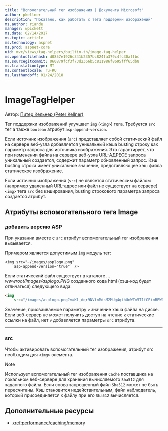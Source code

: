 ```yaml
---
title: "Вспомогательный тег изображения | Документы Microsoft"
author: pkellner
description: "Показано, как работать с тега поддержки изображений"
ms.author: riande
manager: wpickett
ms.date: 02/14/2017
ms.topic: article
ms.technology: aspnet
ms.prod: aspnet-core
uid: mvc/views/tag-helpers/builtin-th/image-tag-helper
ms.openlocfilehash: d0857e1926c341b2357bc824fa379c4fc30affbc
ms.sourcegitcommit: 060879fcf3f73d2366b5c811986f8695fff65db8
ms.translationtype: MT
ms.contentlocale: ru-RU
ms.lasthandoff: 01/24/2018
---
```

# <a name="imagetaghelper"></a>ImageTagHelper

Автор: [Питер Кельнер (Peter Kellner)](http://peterkellner.net) 

Тег поддержки изображений улучшает `img` (`<img>`) тега. Требуется `src` тег а также `boolean` атрибут `asp-append-version`.

Если источник изображения (`src`) представляет собой статический файл на сервере веб-узла добавляется уникальный кэша busting строку как параметр запроса для источника изображения. Это гарантирует, что при изменении файла на сервере веб-узла URL-АДРЕСЕ запроса уникальный создается, содержит параметр обновленный запрос. Кэш busting строка имеет уникальное значение, представляющее хэш файла статическое изображение.

Если источник изображения (`src`) не является статическим файлом (например удаленный URL-адрес или файл не существует на сервере) `<img>` тега `src` без кэширования, busting строкового параметра запроса создается атрибут.

## <a name="image-tag-helper-attributes"></a>Атрибуты вспомогательного тега Image


### <a name="asp-append-version"></a>добавить версию ASP

При указании вместе с `src` атрибут вспомогательный тег изображения вызывается.

Примером является допустимым `img` модуль тег:

```cshtml
<img src="~/images/asplogo.png" 
    asp-append-version="true"  />
```

Если статический файл существует в каталоге *... wwwroot/Images/asplogo.PNG* созданного кода html (хэш-код будет отличаться) следующего вида:

```html
<img 
    src="/images/asplogo.png?v=Kl_dqr9NVtnMdsM2MUg4qthUnWZm5T1fCEimBPWDNgM"/>
```

Значение, присваиваемое параметру `v` значение хэша файла на диске. Если веб-сервер не может получить доступ на чтение к статические ссылки на файл, нет `v` добавляется параметры `src` атрибута.

- - -

### <a name="src"></a>src

Чтобы активировать вспомогательный тег изображения, атрибут src необходим для `<img>` элемента. 

> [!NOTE]
> Использует вспомогательный тег изображения `Cache` поставщика на локальном веб-сервере для хранения вычисляемого `Sha512` для заданного файла. Если снова запрошенный файл `Sha512` может не быть пересчитаны. Кэш становится недействительным, файл наблюдатель, который присоединяется к файлу при его `Sha512` вычисляется.

## <a name="additional-resources"></a>Дополнительные ресурсы

* <xref:performance/caching/memory>
